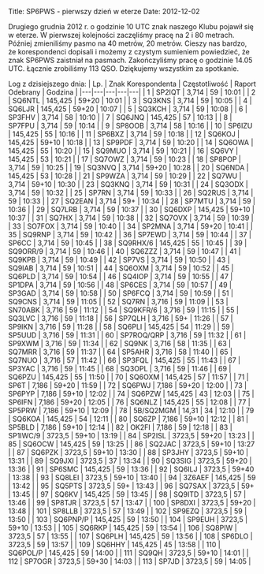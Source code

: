 Title: SP6PWS - pierwszy dzień w eterze
Date:  2012-12-02

Drugiego grudnia 2012 r. o godzinie 10 UTC znak naszego Klubu pojawił się w eterze. W pierwszej kolejności zaczęliśmy pracę na 2 i 80 metrach. P&oacute;źniej zmieniliśmy pasmo na 40 metr&oacute;w, 20 metr&oacute;w. Cieszy nas bardzo, że&nbsp;korespondenci dopisali i możemy z czystym sumieniem powiedzieć, że znak SP6PWS zaistniał na pasmach. Zakończyliśmy pracę o godzinie 14.05 UTC. Łącznie zrobiliśmy 113 QSO. Dziękujemy wszystkim za spotkanie.

Log z dzisiejszego dnia:
| Lp. | Znak Korespondenta | Częstotliwość | Raport Odebrany | Godzina | 
|---|---|---|---|---|
| 1 | SP2IQT | 3,714 | 59 | 10:01 | 
| 2 | SQ6NTL | 145,425 | 59+20 | 10:01 | 
| 3 | SQ3KNS | 3,714 | 59 | 10:05 | 
| 4 | SQ6LJR | 145,425 | 59+20 | 10:07 | 
| 5 | SQ3KCH | 3,714 | 59 | 10:08 | 
| 6 | SP3FHV | 3,714 | 58 | 10:10 | 
| 7 | SQ6JNQ | 145,425 | 57 | 10:13 | 
| 8 | SP7FPU | 3,714 | 59 | 10:14 | 
| 9 | SP8OOB | 3,714 | 58 | 10:16 | 
| 10 | SP6IZU | 145,425 | 55 | 10:16 | 
| 11 | SP6BXZ | 3,714 | 59 | 10:18 | 
| 12 | SQ6KOJ | 145,425 | 59+10 | 10:18 | 
| 13 | SP9PDF | 3,714 | 59 | 10:20 | 
| 14 | SQ6OWA | 145,425 | 55 | 10:20 | 
| 15 | SQ9MUO | 3,714 | 59 | 10:21 | 
| 16 | SQ6VY | 145,425 | 53 | 10:21 | 
| 17 | SQ7OWZ | 3,714 | 59 | 10:23 | 
| 18 | SP8POP | 3,714 | 59 | 10:25 | 
| 19 | SQ3NVQ | 3,714 | 59+20 | 10:28 | 
| 20 | SQ6NDA | 145,425 | 53 | 10:28 | 
| 21 | SP9WZA | 3,714 | 59 | 10:29 | 
| 22 | SQ7WU | 3,714 | 59+10 | 10:30 | 
| 23 | SQ3KNQ | 3,714 | 59 | 10:31 | 
| 24 | SQ3ODX | 3,714 | 59 | 10:32 | 
| 25 | SP7RN | 3,714 | 59 | 10:33 | 
| 26 | SQ2RUS | 3,714 | 59 | 10:33 | 
| 27 | SQ2EAN | 3,714 | 59+ | 10:34 | 
| 28 | SP7MTU | 3,714 | 59 | 10:36 | 
| 29 | SQ7LRB | 3,714 | 59 | 10:37 | 
| 30 | SQ6DXP | 145,425 | 59+10 | 10:37 | 
| 31 | SQ7HX | 3,714 | 59 | 10:38 | 
| 32 | SQ7OVX | 3,714 | 59 | 10:39 | 
| 33 | SO7FOX | 3,714 | 59 | 10:40 | 
| 34 | SP2MNA | 3,714 | 59+20 | 10:41 | 
| 35 | SQ9RNP | 3,714 | 59 | 10:42 | 
| 36 | SP7EWD | 3,714 | 59 | 10:44 | 
| 37 | SP6CC | 3,714 | 59 | 10:45 | 
| 38 | SQ9RHX/6 | 145,425 | 55 | 10:45 | 
| 39 | SQ9ORR/9 | 3,714 | 59 | 10:46 | 
| 40 | SQ6ZZZ | 3,714 | 59 | 10:47 | 
| 41 | SQ9KPB | 3,714 | 59 | 10:49 | 
| 42 | SP7VS | 3,714 | 59 | 10:50 | 
| 43 | SQ9IAB | 3,714 | 59 | 10:51 | 
| 44 | SQ6OXM | 3,714 | 59 | 10:52 | 
| 45 | SQ6PLD | 3,714 | 59 | 10:54 | 
| 46 | SQ4IOP | 3,714 | 59 | 10:55 | 
| 47 | SP1DPA | 3,714 | 59 | 10:56 | 
| 48 | SP6CES | 3,714 | 59 | 10:57 | 
| 49 | SP3GAD | 3,714 | 59 | 10:58 | 
| 50 | SP6FCQ | 3,714 | 59 | 10:59 | 
| 51 | SQ9CNS | 3,714 | 59 | 11:05 | 
| 52 | SQ7RN | 3,716 | 59 | 11:09 | 
| 53 | SN70ABK | 3,716 | 59 | 11:12 | 
| 54 | SQ9KFR/6 | 3,716 | 59 | 11:15 | 
| 55 | SQ3LVC | 3,716 | 59 | 11:18 | 
| 56 | SP7QLH | 3,716 | 59+ | 11:26 | 
| 57 | SP9IKN | 3,716 | 59 | 11:28 | 
| 58 | SQ6PLI | 145,425 | 54 | 11:29 | 
| 59 | SP5UUD | 3,716 | 59 | 11:31 | 
| 60 | SP7ROQ/QRP | 3,716 | 59 | 11:32 | 
| 61 | SP9XWM | 3,716 | 59 | 11:34 | 
| 62 | SQ9NK | 3,716 | 58 | 11:35 | 
| 63 | SQ7MRR | 3,716 | 59 | 11:37 | 
| 64 | SP5AHR | 3,716 | 58 | 11:40 | 
| 65 | SQ7NUO | 3,716 | 57 | 11:42 | 
| 66 | SP3FQL | 145,425 | 55 | 11:43 | 
| 67 | SP3YAC | 3,716 | 59 | 11:45 | 
| 68 | SQ3OPL | 3,716 | 59 | 11:46 | 
| 69 | SQ6PZU | 145,425 | 55 | 11:50 | 
| 70 | SQ6OXM | 145,425 | 57 | 11:57 | 
| 71 | SP6T | 7,186 | 59+20 | 11:59 | 
| 72 | SQ6PWJ | 7,186 | 59+20 | 12:00 | 
| 73 | SP6PYP | 7,186 | 59+10 | 12:02 | 
| 74 | SQ6PZW | 145,425 | 43 | 12:03 | 
| 75 | SP6IFN | 7,186 | 59+20 | 12:05 | 
| 76 | SQ6NLZ | 145,425 | 55 | 12:08 | 
| 77 | SP5PRW | 7,186 | 59+10 | 12:09 | 
| 78 | 5B/SQ2MGM | 14,31 | 34 | 12:10 | 
| 79 | SQ6KOA | 145,425 | 54 | 12:11 | 
| 80 | SQ6ZP | 7,186 | 59+10 | 12:12 | 
| 81 | SP5BLD | 7,186 | 59+10 | 12:14 | 
| 82 | OK2FI | 7,186 | 59 | 12:18 | 
| 83 | SP1IWC/9 | 3723,5 | 59+10 | 13:19 | 
| 84 | SP2ISL | 3723,5 | 59+20 | 13:23 | 
| 85 | SQ6OCW | 145,425 | 59 | 13:25 | 
| 86 | SQ2JAC | 3723,5 | 59+10 | 13:27 | 
| 87 | SQ6PZK | 3723,5 | 59+10 | 13:30 | 
| 88 | SP3JHY | 3723,5 | 59+10 | 13:31 | 
| 89 | SQ9JXI | 3723,5 | 37 | 13:34 | 
| 90 | SQ3SIG | 3723,5 | 59+20 | 13:36 | 
| 91 | SP6SMC | 145,425 | 59 | 13:36 | 
| 92 | SQ6ILJ | 3723,5 | 59+40 | 13:38 | 
| 93 | SQ8LEI | 3723,5 | 59+10 | 13:40 | 
| 94 | 3Z6AEF | 145,425 | 59 | 13:42 | 
| 95 | SQ5PTS | 3723,5 | 59+ | 13:43 | 
| 96 | SQ7SAX | 3723,5 | 59+ | 13:45 | 
| 97 | SQ6KV | 145,425 | 59 | 13:45 | 
| 98 | SQ9ITD | 3723,5 | 57 | 13:46 | 
| 99 | SP8TJR | 3723,5 | 57 | 13:47 | 
| 100 | SP8DXI | 3723,5 | 59+20 | 13:48 | 
| 101 | SP8LLB | 3723,5 | 57 | 13:49 | 
| 102 | SP9EZQ | 3723,5 | 59 | 13:50 | 
| 103 | SQ6PNP/P | 145,425 | 59 | 13:50 | 
| 104 | SP9EUH | 3723,5 | 59+10 | 13:53 | 
| 105 | SQ6RKP | 145,425 | 59 | 13:54 | 
| 106 | SQ8PIW | 3723,5 | 57 | 13:55 | 
| 107 | SQ6PLH | 145,425 | 59 | 13:56 | 
| 108 | SP6DLO | 3723,5 | 59 | 13:57 | 
| 109 | SQ6HHY | 145,425 | 45 | 13:58 | 
| 110 | SQ6POL/P | 145,425 | 59 | 14:00 | 
| 111 | SQ9QH | 3723,5 | 59+10 | 14:01 | 
| 112 | SP7OGR | 3723,5 | 59+30 | 14:03 | 
| 113 | SP7JD | 3723,5 | 59 | 14:05 |